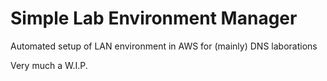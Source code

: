 # Simple Lab Environment Manager
Automated setup of LAN environment in AWS for (mainly) DNS laborations

Very much a W.I.P.   
